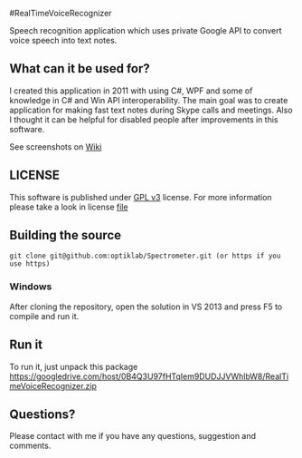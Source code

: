 #RealTimeVoiceRecognizer

Speech recognition application which uses private Google API to convert voice speech into text notes.

## What can it be used for?

I created this application in 2011 with using C#, WPF and some of knowledge in C# and Win API interoperability. The main goal was to create application for making fast text notes during Skype calls and meetings. Also I thought it can be helpful for disabled people after improvements in this software.

See screenshots on [Wiki](https://github.com/optiklab/RealTimeVoiceRecognizer/wiki)

## LICENSE
This software is published under [GPL v3](http://www.gnu.org/licenses/gpl.txt) license.
For more information please take a look in license [file](https://github.com/optiklab/RealTimeVoiceRecognizer/blob/master/LICENSE.md)

## Building the source

```
git clone git@github.com:optiklab/Spectrometer.git (or https if you use https)
```

### Windows
After cloning the repository, open the solution in VS 2013 and press F5 to compile and run it.

## Run it

To run it, just unpack this package https://googledrive.com/host/0B4Q3U97fHTqIem9DUDJJVWhlbW8/RealTimeVoiceRecognizer.zip

## Questions?
Please contact with me if you have any questions, suggestion and comments.

